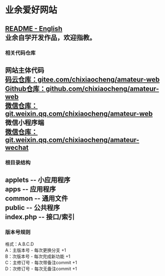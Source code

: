 # 业余爱好网站
[README - English](README.md)  
业余自学开发作品，欢迎指教。  
 --- 
### 相关代码仓库
网站主体代码  
[码云仓库：gitee.com/chixiaocheng/amateur-web](https://gitee.com/chixiaocheng/amateur-web)  
[Github仓库：github.com/chixiaocheng/amateur-web](https://gitee.com/chixiaocheng/amateur-web)  
[微信仓库：git.weixin.qq.com/chixiaocheng/amateur-web](https://git.weixin.qq.com/chixiaocheng/amateur-web)  
微信小程序端  
[微信仓库：git.weixin.qq.com/chixiaocheng/amateur-wechat](https://git.weixin.qq.com/chixiaocheng/amateur-wechat)
 --- 
### 根目录结构
applets -- 小应用程序  
apps -- 应用程序  
common -- 通用文件  
public -- 公共程序  
index.php -- 接口/索引  
 --- 
### 版本号规则
格式：A.B.C.D  
A：主版本号 - 每次更换分支 +1  
B：次版本号 - 每次完成新功能 +1  
C：主修订号 - 每次带备注commit +1  
D：次修订号 - 每次无备注commit +1  

